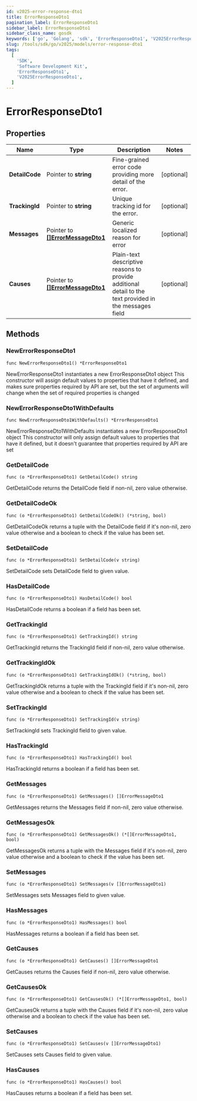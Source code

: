 ```yaml
---
id: v2025-error-response-dto1
title: ErrorResponseDto1
pagination_label: ErrorResponseDto1
sidebar_label: ErrorResponseDto1
sidebar_class_name: gosdk
keywords: ['go', 'Golang', 'sdk', 'ErrorResponseDto1', 'V2025ErrorResponseDto1']
slug: /tools/sdk/go/v2025/models/error-response-dto1
tags:
  [
    'SDK',
    'Software Development Kit',
    'ErrorResponseDto1',
    'V2025ErrorResponseDto1',
  ]
---
```


# ErrorResponseDto1

## Properties

| Name | Type | Description | Notes |
| --- | --- | --- | --- |
| **DetailCode** | Pointer to **string** | Fine-grained error code providing more detail of the error. | [optional] |
| **TrackingId** | Pointer to **string** | Unique tracking id for the error. | [optional] |
| **Messages** | Pointer to [**[]ErrorMessageDto1**](error-message-dto1) | Generic localized reason for error | [optional] |
| **Causes** | Pointer to [**[]ErrorMessageDto1**](error-message-dto1) | Plain-text descriptive reasons to provide additional detail to the text provided in the messages field | [optional] |

## Methods

### NewErrorResponseDto1

`func NewErrorResponseDto1() *ErrorResponseDto1`

NewErrorResponseDto1 instantiates a new ErrorResponseDto1 object This constructor will assign default values to properties that have it defined, and makes sure properties required by API are set, but the set of arguments will change when the set of required properties is changed

### NewErrorResponseDto1WithDefaults

`func NewErrorResponseDto1WithDefaults() *ErrorResponseDto1`

NewErrorResponseDto1WithDefaults instantiates a new ErrorResponseDto1 object This constructor will only assign default values to properties that have it defined, but it doesn't guarantee that properties required by API are set

### GetDetailCode

`func (o *ErrorResponseDto1) GetDetailCode() string`

GetDetailCode returns the DetailCode field if non-nil, zero value otherwise.

### GetDetailCodeOk

`func (o *ErrorResponseDto1) GetDetailCodeOk() (*string, bool)`

GetDetailCodeOk returns a tuple with the DetailCode field if it's non-nil, zero value otherwise and a boolean to check if the value has been set.

### SetDetailCode

`func (o *ErrorResponseDto1) SetDetailCode(v string)`

SetDetailCode sets DetailCode field to given value.

### HasDetailCode

`func (o *ErrorResponseDto1) HasDetailCode() bool`

HasDetailCode returns a boolean if a field has been set.

### GetTrackingId

`func (o *ErrorResponseDto1) GetTrackingId() string`

GetTrackingId returns the TrackingId field if non-nil, zero value otherwise.

### GetTrackingIdOk

`func (o *ErrorResponseDto1) GetTrackingIdOk() (*string, bool)`

GetTrackingIdOk returns a tuple with the TrackingId field if it's non-nil, zero value otherwise and a boolean to check if the value has been set.

### SetTrackingId

`func (o *ErrorResponseDto1) SetTrackingId(v string)`

SetTrackingId sets TrackingId field to given value.

### HasTrackingId

`func (o *ErrorResponseDto1) HasTrackingId() bool`

HasTrackingId returns a boolean if a field has been set.

### GetMessages

`func (o *ErrorResponseDto1) GetMessages() []ErrorMessageDto1`

GetMessages returns the Messages field if non-nil, zero value otherwise.

### GetMessagesOk

`func (o *ErrorResponseDto1) GetMessagesOk() (*[]ErrorMessageDto1, bool)`

GetMessagesOk returns a tuple with the Messages field if it's non-nil, zero value otherwise and a boolean to check if the value has been set.

### SetMessages

`func (o *ErrorResponseDto1) SetMessages(v []ErrorMessageDto1)`

SetMessages sets Messages field to given value.

### HasMessages

`func (o *ErrorResponseDto1) HasMessages() bool`

HasMessages returns a boolean if a field has been set.

### GetCauses

`func (o *ErrorResponseDto1) GetCauses() []ErrorMessageDto1`

GetCauses returns the Causes field if non-nil, zero value otherwise.

### GetCausesOk

`func (o *ErrorResponseDto1) GetCausesOk() (*[]ErrorMessageDto1, bool)`

GetCausesOk returns a tuple with the Causes field if it's non-nil, zero value otherwise and a boolean to check if the value has been set.

### SetCauses

`func (o *ErrorResponseDto1) SetCauses(v []ErrorMessageDto1)`

SetCauses sets Causes field to given value.

### HasCauses

`func (o *ErrorResponseDto1) HasCauses() bool`

HasCauses returns a boolean if a field has been set.
